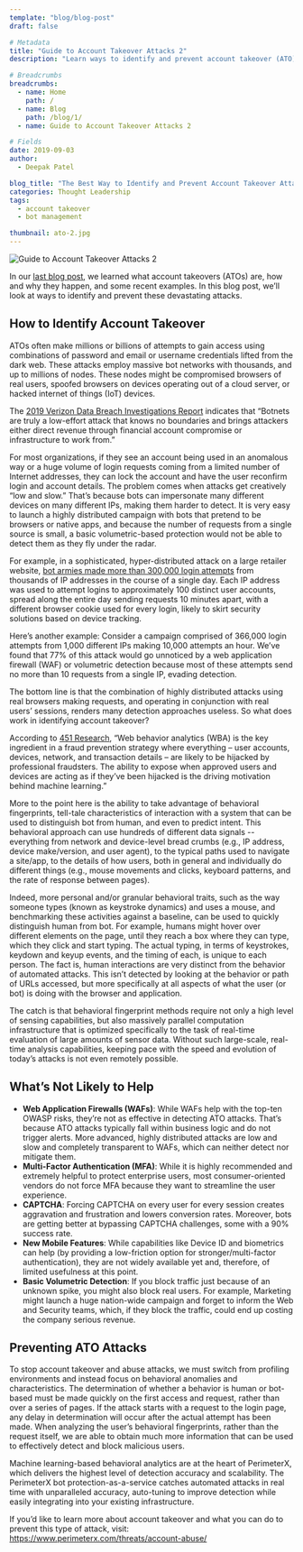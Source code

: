 ```yaml
---
template: "blog/blog-post"
draft: false

# Metadata
title: "Guide to Account Takeover Attacks 2"
description: "Learn ways to identify and prevent account takeover (ATO) attacks."

# Breadcrumbs
breadcrumbs:
  - name: Home
    path: /
  - name: Blog
    path: /blog/1/
  - name: Guide to Account Takeover Attacks 2

# Fields
date: 2019-09-03
author:
  - Deepak Patel

blog_title: "The Best Way to Identify and Prevent Account Takeover Attacks"
categories: Thought Leadership
tags:
  - account takeover
  - bot management

thumbnail: ato-2.jpg
---
```


![Guide to Account Takeover Attacks 2](/assets/images/blog/ato-2.jpg)<br>

In our [last blog post](/blog/account-take-over-part1/), we learned what account takeovers (ATOs) are, how and why they happen, and some recent examples. In this blog post, we’ll look at ways to identify and prevent these devastating attacks.

## How to Identify Account Takeover

ATOs often make millions or billions of attempts to gain access using combinations of password and email or username credentials lifted from the dark web. These attacks employ massive bot networks with thousands, and up to millions of nodes. These nodes might be compromised browsers of real users, spoofed browsers on devices operating out of a cloud server, or hacked internet of things (IoT) devices.

The [2019 Verizon Data Breach Investigations Report](https://enterprise.verizon.com/resources/reports/dbir/) indicates that “Botnets are truly a low-effort attack that knows no boundaries and brings attackers either direct revenue through financial account compromise or infrastructure to work from.”

For most organizations, if they see an account being used in an anomalous way or a huge volume of login requests coming from a limited number of Internet addresses, they can lock the account and have the user reconfirm login and account details. The problem comes when attacks get creatively “low and slow.” That’s because bots can impersonate many different devices on many different IPs, making them harder to detect. It is very easy to launch a highly distributed campaign with bots that pretend to be browsers or native apps, and because the number of requests from a single source is small, a basic volumetric-based protection would not be able to detect them as they fly under the radar.

For example, in a sophisticated, hyper-distributed attack on a large retailer website, [bot armies made more than 300,000 login attempts](https://www.darkreading.com/endpoint/anatomy-of-an-account-takeover-attack/a/d-id/1324409) from thousands of IP addresses in the course of a single day. Each IP address was used to attempt logins to approximately 100 distinct user accounts, spread along the entire day sending requests 10 minutes apart, with a different browser cookie used for every login, likely to skirt security solutions based on device tracking.

Here’s another example: Consider a campaign comprised of 366,000 login attempts from 1,000 different IPs making 10,000 attempts an hour. We’ve found that 77% of this attack would go unnoticed by a web application firewall (WAF) or volumetric detection because most of these attempts send no more than 10 requests from a single IP, evading detection.

The bottom line is that the combination of highly distributed attacks using real browsers making requests, and operating in conjunction with real users’ sessions, renders many detection approaches useless. So what does work in identifying account takeover?

According to [451 Research](/resources/reduce-fraud-web-behavior-analytics/), “Web behavior analytics (WBA) is the key ingredient in a fraud prevention strategy where everything – user accounts, devices, network, and transaction details – are likely to be hijacked by professional fraudsters. The ability to expose when approved users and devices are acting as if they’ve been hijacked is the driving motivation behind machine learning.”

More to the point here is the ability to take advantage of behavioral fingerprints, tell-tale characteristics of interaction with a system that can be used to distinguish bot from human, and even to predict intent. This behavioral approach can use hundreds of different data signals -- everything from network and device-level bread crumbs (e.g., IP address, device make/version, and user agent), to the typical paths used to navigate a site/app, to the details of how users, both in general and individually do different things (e.g., mouse movements and clicks, keyboard patterns, and the rate of response between pages).

Indeed, more personal and/or granular behavioral traits, such as the way someone types (known as keystroke dynamics) and uses a mouse, and benchmarking these activities against a baseline, can be used to quickly distinguish human from bot. For example, humans might hover over different elements on the page, until they reach a box where they can type, which they click and start typing. The actual typing, in terms of keystrokes, keydown and keyup events, and the timing of each, is unique to each person. The fact is, human interactions are very distinct from the behavior of automated attacks. This isn’t detected by looking at the behavior or path of URLs accessed, but more specifically at all aspects of what the user (or bot) is doing with the browser and application.

The catch is that behavioral fingerprint methods require not only a high level of sensing capabilities, but also massively parallel computation infrastructure that is optimized specifically to the task of real-time evaluation of large amounts of sensor data. Without such large-scale, real-time analysis capabilities, keeping pace with the speed and evolution of today’s attacks is not even remotely possible.

## What’s Not Likely to Help

- **Web Application Firewalls (WAFs)**: While WAFs help with the top-ten OWASP risks, they’re not as effective in detecting ATO attacks. That’s because ATO attacks typically fall within business logic and do not trigger alerts. More advanced, highly distributed attacks are low and slow and completely transparent to WAFs, which can neither detect nor mitigate them.
- **Multi-Factor Authentication (MFA)**: While it is highly recommended and extremely helpful to protect enterprise users, most consumer-oriented vendors do not force MFA because they want to streamline the user experience.
- **CAPTCHA**: Forcing CAPTCHA on every user for every session creates aggravation and frustration and lowers conversion rates. Moreover, bots are getting better at bypassing CAPTCHA challenges, some with a 90% success rate.
- **New Mobile Features**: While capabilities like Device ID and biometrics can help (by providing a low-friction option for stronger/multi-factor authentication), they are not widely available yet and, therefore, of limited usefulness at this point.
- **Basic Volumetric Detection**: If you block traffic just because of an unknown spike, you might also block real users. For example, Marketing might launch a huge nation-wide campaign and forget to inform the Web and Security teams, which, if they block the traffic, could end up costing the company serious revenue.

## Preventing ATO Attacks

To stop account takeover and abuse attacks, we must switch from profiling environments and instead focus on behavioral anomalies and characteristics. The determination of whether a behavior is human or bot-based must be made quickly on the first access and request, rather than over a series of pages. If the attack starts with a request to the login page, any delay in determination will occur after the actual attempt has been made. When analyzing the user’s behavioral fingerprints, rather than the request itself, we are able to obtain much more information that can be used to effectively detect and block malicious users.

Machine learning-based behavioral analytics are at the heart of PerimeterX, which delivers the highest level of detection accuracy and scalability. The PerimeterX bot protection-as-a-service catches automated attacks in real time with unparalleled accuracy, auto-tuning to improve detection while easily integrating into your existing infrastructure.

If you’d like to learn more about account takeover and what you can do to prevent this type of attack, visit: https://www.perimeterx.com/threats/account-abuse/
